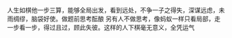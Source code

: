 人生如棋他一步三算，能够全局出发，看到远处，不争一子之得失，深谋远虑，未雨绸缪，脑袋好使。做题前思考酝酿
另有人不做思考，像蚂蚁一样只看局部，走一步看一步，得过且过，顾此失彼。这样的人下棋毫无意义，全凭运气